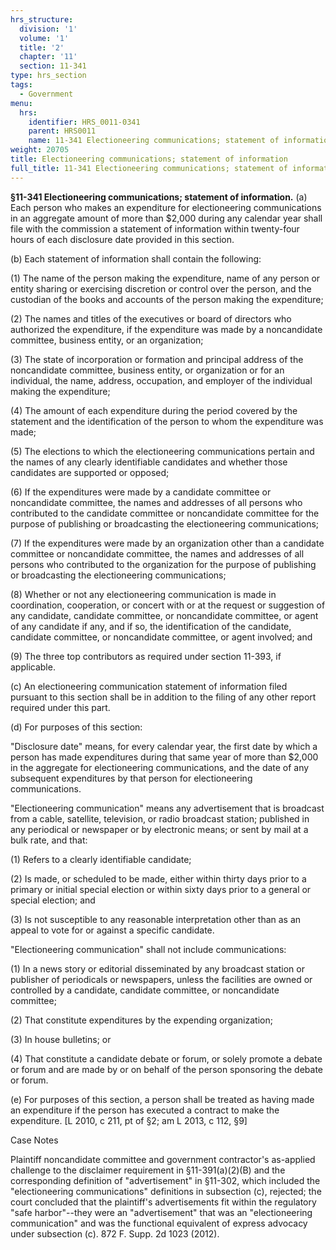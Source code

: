 ```yaml
---
hrs_structure:
  division: '1'
  volume: '1'
  title: '2'
  chapter: '11'
  section: 11-341
type: hrs_section
tags:
  - Government
menu:
  hrs:
    identifier: HRS_0011-0341
    parent: HRS0011
    name: 11-341 Electioneering communications; statement of information
weight: 20705
title: Electioneering communications; statement of information
full_title: 11-341 Electioneering communications; statement of information
---
```

**§11-341 Electioneering communications; statement of information.** (a) Each person who makes an expenditure for electioneering communications in an aggregate amount of more than $2,000 during any calendar year shall file with the commission a statement of information within twenty-four hours of each disclosure date provided in this section.

(b) Each statement of information shall contain the following:

(1) The name of the person making the expenditure, name of any person or entity sharing or exercising discretion or control over the person, and the custodian of the books and accounts of the person making the expenditure;

(2) The names and titles of the executives or board of directors who authorized the expenditure, if the expenditure was made by a noncandidate committee, business entity, or an organization;

(3) The state of incorporation or formation and principal address of the noncandidate committee, business entity, or organization or for an individual, the name, address, occupation, and employer of the individual making the expenditure;

(4) The amount of each expenditure during the period covered by the statement and the identification of the person to whom the expenditure was made;

(5) The elections to which the electioneering communications pertain and the names of any clearly identifiable candidates and whether those candidates are supported or opposed;

(6) If the expenditures were made by a candidate committee or noncandidate committee, the names and addresses of all persons who contributed to the candidate committee or noncandidate committee for the purpose of publishing or broadcasting the electioneering communications;

(7) If the expenditures were made by an organization other than a candidate committee or noncandidate committee, the names and addresses of all persons who contributed to the organization for the purpose of publishing or broadcasting the electioneering communications;

(8) Whether or not any electioneering communication is made in coordination, cooperation, or concert with or at the request or suggestion of any candidate, candidate committee, or noncandidate committee, or agent of any candidate if any, and if so, the identification of the candidate, candidate committee, or noncandidate committee, or agent involved; and

(9) The three top contributors as required under section 11-393, if applicable.

(c) An electioneering communication statement of information filed pursuant to this section shall be in addition to the filing of any other report required under this part.

(d) For purposes of this section:

"Disclosure date" means, for every calendar year, the first date by which a person has made expenditures during that same year of more than $2,000 in the aggregate for electioneering communications, and the date of any subsequent expenditures by that person for electioneering communications.

"Electioneering communication" means any advertisement that is broadcast from a cable, satellite, television, or radio broadcast station; published in any periodical or newspaper or by electronic means; or sent by mail at a bulk rate, and that:

(1) Refers to a clearly identifiable candidate;

(2) Is made, or scheduled to be made, either within thirty days prior to a primary or initial special election or within sixty days prior to a general or special election; and

(3) Is not susceptible to any reasonable interpretation other than as an appeal to vote for or against a specific candidate.

"Electioneering communication" shall not include communications:

(1) In a news story or editorial disseminated by any broadcast station or publisher of periodicals or newspapers, unless the facilities are owned or controlled by a candidate, candidate committee, or noncandidate committee;

(2) That constitute expenditures by the expending organization;

(3) In house bulletins; or

(4) That constitute a candidate debate or forum, or solely promote a debate or forum and are made by or on behalf of the person sponsoring the debate or forum.

(e) For purposes of this section, a person shall be treated as having made an expenditure if the person has executed a contract to make the expenditure. [L 2010, c 211, pt of §2; am L 2013, c 112, §9]

Case Notes

Plaintiff noncandidate committee and government contractor's as-applied challenge to the disclaimer requirement in §11-391(a)(2)(B) and the corresponding definition of "advertisement" in §11-302, which included the "electioneering communications" definitions in subsection (c), rejected; the court concluded that the plaintiff's advertisements fit within the regulatory "safe harbor"--they were an "advertisement" that was an "electioneering communication" and was the functional equivalent of express advocacy under subsection (c). 872 F. Supp. 2d 1023 (2012).